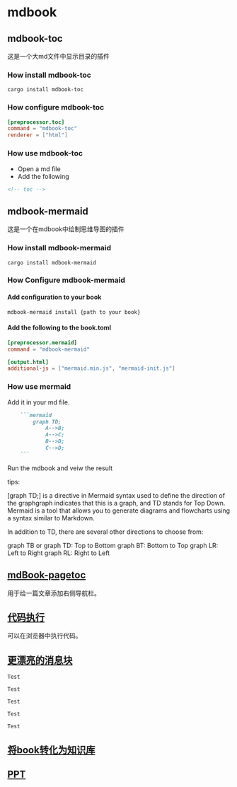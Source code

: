 # mdbook

## mdbook-toc

这是一个大md文件中显示目录的插件

### How install mdbook-toc

```shell
cargo install mdbook-toc
```

### How configure mdbook-toc

```toml
[preprocessor.toc]
command = "mdbook-toc"
renderer = ["html"]
```

### How use mdbook-toc

- Open a md file
- Add the following
  
```md
<!-- toc -->
```

## mdbook-mermaid

这是一个在mdbook中绘制思维导图的插件

### How install mdbook-mermaid

```shell
cargo install mdbook-mermaid
```

### How Configure mdbook-mermaid

#### Add configuration to your book

```shell
mdbook-mermaid install {path to your book}
```

#### Add the following to the book.toml

```toml
[preprocessor.mermaid]
command = "mdbook-mermaid"

[output.html]
additional-js = ["mermaid.min.js", "mermaid-init.js"]
```

### How use mermaid

Add it in your md file.

```md
    ```mermaid
        graph TD;
            A-->B;
            A-->C;
            B-->D;
            C-->D;
    ```
```

Run the mdbook and veiw the result

tips:

[graph TD;] is a directive in Mermaid syntax used to define the direction of the graphgraph indicates that this is a graph, 
and TD stands for Top Down.
Mermaid is a tool that allows you to generate diagrams and flowcharts using a syntax similar to Markdown.

In addition to TD, there are several other directions to choose from:

graph TB or graph TD: Top to Bottom
graph BT: Bottom to Top
graph LR: Left to Right
graph RL: Right to Left

## [mdBook-pagetoc](https://github.com/JorelAli/mdBook-pagetoc)

用于给一篇文章添加右侧导航栏。

## [代码执行](https://github.com/FauconFan/mdbook-cmdrun)

可以在浏览器中执行代码。

## [更漂亮的消息块](https://github.com/tommilligan/mdbook-admonish.git)

```admonish
Test
```

```admonish info
Test
```

```admonish warning
Test
```

```admonish danger
Test
```

```admonish example
Test
```

## [将book转化为知识库](https://github.com/out-of-cheese-error/gooseberry)

## [PPT](https://github.com/FreeMasen/mdbook-presentation-preprocessor)
